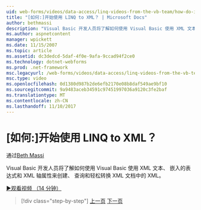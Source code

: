 ```yaml
---
uid: web-forms/videos/data-access/linq-videos-from-the-vb-team/how-do-i-get-started-with-linq-to-xml
title: "[如何:]开始使用 LINQ to XML？ | Microsoft Docs"
author: bethmassi
description: "Visual Basic 开发人员将了解如何使用 Visual Basic 使用 XML 文本、 嵌入的表达式和 XML 轴属性来创建、 查询中的 XML 和..."
ms.author: aspnetcontent
manager: wpickett
ms.date: 11/15/2007
ms.topic: article
ms.assetid: dc3dedcd-5daf-4f0e-9afa-9ccad94f2ce0
ms.technology: dotnet-webforms
ms.prod: .net-framework
msc.legacyurl: /web-forms/videos/data-access/linq-videos-from-the-vb-team/how-do-i-get-started-with-linq-to-xml
msc.type: video
ms.openlocfilehash: 0d1380d987b2de6efb2170e08b8daf549ae9bf10
ms.sourcegitcommit: 9a9483aceb34591c97451997036a9120c3fe2baf
ms.translationtype: MT
ms.contentlocale: zh-CN
ms.lasthandoff: 11/10/2017
---
```

<a name="how-do-i-get-started-with-linq-to-xml"></a>[如何:]开始使用 LINQ to XML？
====================
通过[Beth Massi](https://github.com/bethmassi)

Visual Basic 开发人员将了解如何使用 Visual Basic 使用 XML 文本、 嵌入的表达式和 XML 轴属性来创建、 查询和轻松转换 XML 文档中的 XML。

[&#9654;观看视频 （14 分钟）](https://channel9.msdn.com/Blogs/ASP-NET-Site-Videos/how-do-i-get-started-with-linq-to-xml)

>[!div class="step-by-step"]
[上一页](how-do-i-upgrade-visual-basic-projects-to-enable-linq.md)
[下一页](how-do-i-enable-xml-intellisense-and-use-xml-namespaces.md)
